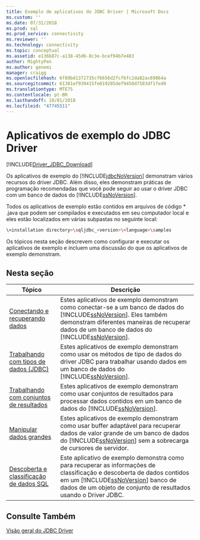 ```yaml
---
title: Exemplo de aplicativos do JDBC Driver | Microsoft Docs
ms.custom: ''
ms.date: 07/31/2018
ms.prod: sql
ms.prod_service: connectivity
ms.reviewer: ''
ms.technology: connectivity
ms.topic: conceptual
ms.assetid: e136b87c-a138-45d6-8c3e-bcef94b7e483
author: MightyPen
ms.author: genemi
manager: craigg
ms.openlocfilehash: 6f89bd1372735cf6656d2fcf6fc2da82ac69864a
ms.sourcegitcommit: 61381ef939415fe019285def9450d7583df1fed0
ms.translationtype: MTE75
ms.contentlocale: pt-BR
ms.lasthandoff: 10/01/2018
ms.locfileid: "47745511"
---
```

# <a name="sample-jdbc-driver-applications"></a>Aplicativos de exemplo do JDBC Driver

[!INCLUDE[Driver_JDBC_Download](../../includes/driver_jdbc_download.md)]

Os aplicativos de exemplo do [!INCLUDE[jdbcNoVersion](../../includes/jdbcnoversion_md.md)] demonstram vários recursos do driver JDBC. Além disso, eles demonstram práticas de programação recomendadas que você pode seguir ao usar o driver JDBC com um banco de dados do [!INCLUDE[ssNoVersion](../../includes/ssnoversion-md.md)].  
  
Todos os aplicativos de exemplo estão contidos em arquivos de código * .java que podem ser compilados e executados em seu computador local e eles estão localizados em várias subpastas no seguinte local:  

```bash
\<installation directory>\sqljdbc_<version>\<language>\samples  
```

Os tópicos nesta seção descrevem como configurar e executar os aplicativos de exemplo e incluem uma discussão do que os aplicativos de exemplo demonstram.  
  
## <a name="in-this-section"></a>Nesta seção  
  
| Tópico                                                                                                        | Descrição                                                                                                                                                                                                                                                             |
| ------------------------------------------------------------------------------------------------------------ | ----------------------------------------------------------------------------------------------------------------------------------------------------------------------------------------------------------------------------------------------------------------------- |
| [Conectando e recuperando dados](../../connect/jdbc/connecting-and-retrieving-data.md)                       | Estes aplicativos de exemplo demonstram como conectar-se a um banco de dados do [!INCLUDE[ssNoVersion](../../includes/ssnoversion-md.md)]. Eles também demonstram diferentes maneiras de recuperar dados de um banco de dados do [!INCLUDE[ssNoVersion](../../includes/ssnoversion-md.md)]. |
| [Trabalhando com tipos de dados &#40;JDBC&#41;](../../connect/jdbc/working-with-data-types-jdbc.md)                 | Estes aplicativos de exemplo demonstram como usar os métodos de tipo de dados do driver JDBC para trabalhar usando dados em um banco de dados do [!INCLUDE[ssNoVersion](../../includes/ssnoversion-md.md)].                                                                                           |
| [Trabalhando com conjuntos de resultados](../../connect/jdbc/working-with-result-sets.md)                                   | Estes aplicativos de exemplo demonstram como usar conjuntos de resultados para processar dados contidos em um banco de dados do [!INCLUDE[ssNoVersion](../../includes/ssnoversion-md.md)].                                                                                                         |
| [Manipular dados grandes](../../connect/jdbc/working-with-large-data.md)                                     | Estes aplicativos de exemplo demonstram como usar buffer adaptável para recuperar dados de valor grande de um banco de dados do [!INCLUDE[ssNoVersion](../../includes/ssnoversion-md.md)] sem a sobrecarga de cursores de servidor.                                                      |
| [Descoberta e classificação de dados SQL](../../connect/jdbc/data-discovery-classification-sample.md) | Este aplicativo de exemplo demonstra como para recuperar as informações de classificação e descoberta de dados contidos em um [!INCLUDE[ssNoVersion](../../includes/ssnoversion-md.md)] banco de dados de um objeto de conjunto de resultados usando o Driver JDBC.                                      |
  
## <a name="see-also"></a>Consulte Também

[Visão geral do JDBC Driver](../../connect/jdbc/overview-of-the-jdbc-driver.md)  
  
